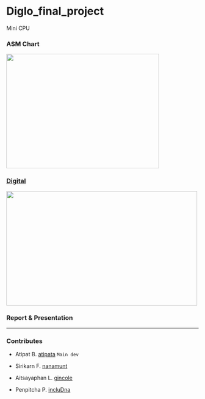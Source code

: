 # Diglo_final_project
Mini CPU

<h3>ASM Chart</h3>
<img src="https://github.com/user-attachments/assets/ed0cd9a1-0822-4949-a5d7-309d3627934a" width="400px;" height="300px">

### [Digital](https://github.com/incluDna/Diglo_final_project/blob/f4acad18ac67df1d89f826341409c8a476fa8533/RAM%20(1).dig)
<img src="https://github.com/user-attachments/assets/a0f17ff8-a20b-4838-a442-a0c72a84281a" width="500px;" height="300px">

### Report & Presentation

---
<h3>Contributes</h3>

- Atipat B. [atipata](https://github.com/atipata) `Main dev`

- Sirikarn F. [nanamunt](https://github.com/nanamunt)

- Aitsayaphan L. [gincole](https://github.com/gincole)

- Penpitcha P. [incluDna](https://github.com/incluDna)
